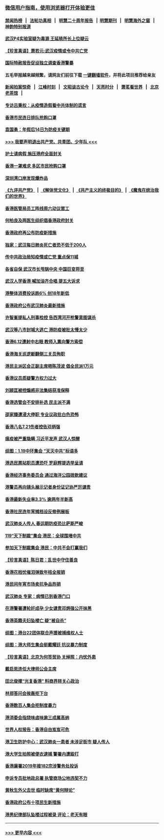 ### [微信用户指南，使用浏览器打开体验更佳](https://github.com/gfw-breaker/banned-news1/blob/master/indexes/wechat-guide.md?t=0)
#### [禁闻热榜](热点新闻.md?t=0)  &nbsp;&nbsp;|&nbsp;&nbsp; [法轮功真相](https://github.com/gfw-breaker/truth/blob/master/README.md?t=0) &nbsp;&nbsp;|&nbsp;&nbsp; [明慧二十周年报告](https://github.com/gfw-breaker/mh-reports/blob/master/README.md?t=0) &nbsp;&nbsp;|&nbsp;&nbsp;[明慧期刊](https://github.com/gfw-breaker/mh-qikan) &nbsp;&nbsp;|&nbsp;&nbsp; [明慧海外之窗](https://github.com/gfw-breaker/mh-news/blob/master/README.md?t=0) &nbsp;&nbsp;|&nbsp;&nbsp; [神韵特别报道](https://github.com/gfw-breaker/mh-news/blob/master/shenyun.md?t=0)
#### [武汉P4实验室疑为毒源 王延轶所长上位疑云](../pages/nsc415/n11835543.md?t=02030555) 
#### [【珍言真语】萧若元:武汉疫情或令中共亡党](../pages/nsc415/n11829394.md?t=02030555) 
#### [国际特赦报告促设独立调查香港警暴](../pages/nsc415/n11833845.md?t=02030555) 
#### 五毛举报越来越频繁，请网友们前往下载 [一键翻墙软件](https://github.com/gfw-breaker/ssr-accounts)，并将此项目推荐给亲友
#### [新闻拍案惊奇](https://github.com/gfw-breaker/banned-news1/blob/master/pages/link4.md) &nbsp;&nbsp;|&nbsp;&nbsp; [江峰时刻](https://github.com/gfw-breaker/banned-news1/blob/master/pages/link4.md) &nbsp;&nbsp;|&nbsp;&nbsp; [文昭谈古论今](https://github.com/gfw-breaker/banned-news1/blob/master/pages/link4.md) &nbsp;&nbsp;|&nbsp;&nbsp; [天亮时分](https://github.com/gfw-breaker/banned-news1/blob/master/pages/link4.md) &nbsp;&nbsp;|&nbsp;&nbsp; [萧茗看世界](https://github.com/gfw-breaker/banned-news1/blob/master/pages/link4.md) &nbsp;&nbsp;|&nbsp;&nbsp; [北京老茶馆](https://github.com/gfw-breaker/banned-news1/blob/master/pages/link4.md) &nbsp;&nbsp;|&nbsp;&nbsp; 
#### [专访吕秉权：从疫情造假看中共体制的谎言](../pages/nsc415/n11833813.md?t=02030555) 
#### [香港市民连日排队抢购口罩](../pages/nsc415/n11833794.md?t=02030555) 
#### [袁国勇：年假后14日为防疫关键期](../pages/nsc415/n11831088.md?t=02030555) 
#### [>>> 我要声明退出共产党、共青团、少年队 <<<](https://github.com/begood0513/goodnews/blob/master/quit/letter.md) 
#### [护士请病假 施压港府全面封关](../pages/nsc415/n11831030.md?t=02030555) 
#### [香港一罩难求 多区市民抢购口罩](../pages/nsc415/n11831002.md?t=02030555) 
#### [深圳湾口岸发现爆炸品](../pages/nsc415/n11828802.md?t=02030555) 
#### [《九评共产党》](https://github.com/begood0513/9ping.md/blob/master/README.md) &nbsp;|&nbsp; [《解体党文化》](../../../../jtdwh.md/blob/master/README.md)  &nbsp;|&nbsp; [《共产主义的终极目的》](../../../../gczydzjmd.md/blob/master/README.md) &nbsp;|&nbsp; [《魔鬼在统治我们的世界》](../../../../mgztzwmdsj.md/blob/master/README.md) 
#### [香港医管局员工阵线周六动议罢工](../pages/nsc415/n11828762.md?t=02030555) 
#### [何柏良及两医生组织倡香港政府封关](../pages/nsc415/n11828749.md?t=02030555) 
#### [香港政府再公布防疫新措施](../pages/nsc415/n11828716.md?t=02030555) 
#### [独家：武汉每日肺炎死亡者恐不低于200人](../pages/nsc415/n11828240.md?t=02030555) 
#### [传中共政治局知疫情或亡党 重点保11城](../pages/nsc415/n11828145.md?t=02030555) 
#### [各省自保 武汉市长甩锅中央 中国巨变将至](../pages/nsc415/n11828021.md?t=02030555) 
#### [武汉人学香港 喊加油齐合唱 提五大诉求](../pages/nsc415/n11827046.md?t=02030555) 
#### [港整体消费投诉跌6% 创18年新低](../pages/nsc415/n11817280.md?t=02030555) 
#### [香港政府公布武汉肺炎最新措施](../pages/nsc415/n11817152.md?t=02030555) 
#### [许智峯提私人刑事检控 告西湾河开枪警意图谋杀](../pages/nsc415/n11817132.md?t=02030555) 
#### [武汉等八市封城大逃亡 港防疫被批太慢太少](../pages/nsc415/n11817058.md?t=02030555) 
#### [香港6.12遭射中右眼 教师入禀向警方索偿](../pages/nsc415/n11814678.md?t=02030555) 
#### [香港海关巡逻艇翻侧三关员殉职](../pages/nsc415/n11814604.md?t=02030555) 
#### [港民主派区会正副主席晤陈茂波 倡全民派1万元](../pages/nsc415/n11814582.md?t=02030555) 
#### [香港议员质疑警方权力过大](../pages/nsc415/n11814560.md?t=02030555) 
#### [刘颕匡被控煽惑非法集结获准保释](../pages/nsc415/n11811727.md?t=02030555) 
#### [香港选管会不安排补选 民主派不满](../pages/nsc415/n11811691.md?t=02030555) 
#### [邵家臻遭浸大停职 专业议政批白色恐怖](../pages/nsc415/n11811670.md?t=02030555) 
#### [香港八名7.21伤者控告邓炳强](../pages/nsc415/n11811623.md?t=02030555) 
#### [瘟疫被严重隐瞒 习近平发声 武汉人惊醒](../pages/nsc415/n11811186.md?t=02030555) 
#### [组图：1.19中环集会 “天灭中共”标语多](../pages/nsc415/n11809514.md?t=02030555) 
#### [港选民票站职员遭恐吓 罗庭辉提选举呈请](../pages/nsc415/n11808914.md?t=02030555) 
#### [香港经济事务委员会 通过海洋公园拨款建议](../pages/nsc415/n11808906.md?t=02030555) 
#### [港警员再向镜头展示记者身份证记协严厉谴责](../pages/nsc415/n11808888.md?t=02030555) 
#### [香港最新失业率3.3% 逾两年半新高](../pages/nsc415/n11808887.md?t=02030555) 
#### [香港社民连年宵摊档设反修例展板](../pages/nsc415/n11808857.md?t=02030555) 
#### [武汉肺炎人传人 春运期防疫恐比萨斯严峻](../pages/nsc415/n11808739.md?t=02030555) 
#### [119“天下制裁”集会 港民：全球围堵中共](../pages/nsc415/n11806318.md?t=02030555) 
#### [参加天下制裁集会 港民：中共不会打赢我们](../pages/nsc415/n11806596.md?t=02030555) 
#### [【珍言真语】陈日君：乱世中守住善良](../pages/nsc415/n11806247.md?t=02030555) 
#### [香港花档忧催泪弹致年桔全报销](../pages/nsc415/n11806130.md?t=02030555) 
#### [港民间年宵市场卖抗争品热销](../pages/nsc415/n11806073.md?t=02030555) 
#### [武汉肺炎 专家：病情已到香港门口](../pages/nsc415/n11806020.md?t=02030555) 
#### [在港警署遭轮奸成孕 少女谴责邓炳强公开抹黑](../pages/nsc415/n11805981.md?t=02030555) 
#### [香港英籍夫妇坠楼亡 疑“被自杀”](../pages/nsc415/n11805937.md?t=02030555) 
#### [组图：港台22团体联合声援被捕维权人士](../pages/nsc415/n11801834.md?t=02030555) 
#### [组图：港大师生集会挺戴耀廷 抗议暴力制度](../pages/nsc415/n11799298.md?t=02030555) 
#### [【珍言真语】北京为何签贸协 关焯照：内忧外患](../pages/nsc415/n11799790.md?t=02030555) 
#### [戴启思连任大律师公会主席](../pages/nsc415/n11799306.md?t=02030555) 
#### [田北俊撑“光复香港” 料商界转关心政治](../pages/nsc415/n11799287.md?t=02030555) 
#### [林郑答问会挨轰拒下台](../pages/nsc415/n11799261.md?t=02030555) 
#### [香港数百人集会拒制度暴力](../pages/nsc415/n11796941.md?t=02030555) 
#### [港消委会指烧味卤味逾三成属高纳](../pages/nsc415/n11796815.md?t=02030555) 
#### [世界人权报告：香港自由岌岌可危](../pages/nsc415/n11796873.md?t=02030555) 
#### [港卫生防护中心：武汉肺炎一患者 未涉足街市 疑人传人](../pages/nsc415/n11796789.md?t=02030555) 
#### [港大学生拍照被便衣逮捕 警署内遭殴打](../pages/nsc415/n11794174.md?t=02030555) 
#### [香港廉署2019年接182宗涉警务处投诉](../pages/nsc415/n11793899.md?t=02030555) 
#### [申诉专员批地政总署 执管商场公地违契不力](../pages/nsc415/n11793854.md?t=02030555) 
#### [黄秋生外父去世 临时缺席“黄何辩论”](../pages/nsc415/n11793859.md?t=02030555) 
#### [香港政府公布十项民生新措施](../pages/nsc415/n11793826.md?t=02030555) 
#### [港男纪律部队坠楼过程被录 评论：老天有眼](../pages/nsc415/n11793546.md?t=02030555) 

----
#### [ >>> 更早内容 <<< ](../indexes/nsc415-earlier.md)
